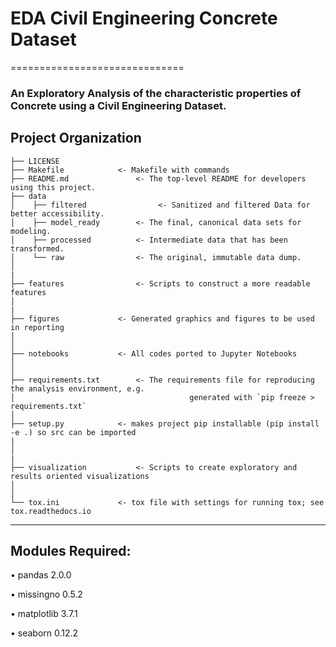 # EDA Civil Engineering Concrete Dataset 
==============================

### An Exploratory Analysis of the characteristic properties of Concrete using a Civil Engineering Dataset. 

Project Organization
------------

    ├── LICENSE
    ├── Makefile          	<- Makefile with commands 
    ├── README.md             	<- The top-level README for developers using this project.
    ├── data
    │    ├── filtered       		 <- Sanitized and filtered Data for better accessibility.
    │    ├── model_ready    	<- The final, canonical data sets for modeling.
    │    ├── processed      	<- Intermediate data that has been transformed.
    │    └── raw            	<- The original, immutable data dump.
    │
	|
    ├── features                <- Scripts to construct a more readable features
    │
	|
    ├── figures            	<- Generated graphics and figures to be used in reporting
    │    				     
    │
    ├── notebooks          	<- All codes ported to Jupyter Notebooks
    │
	│
    ├── requirements.txt    	<- The requirements file for reproducing the analysis environment, e.g.
    │                         				generated with `pip freeze > requirements.txt`
    │
    ├── setup.py           	<- makes project pip installable (pip install -e .) so src can be imported
	|
    │
	|	
    ├── visualization           <- Scripts to create exploratory and results oriented visualizations
    │ 
    │
    └── tox.ini            	<- tox file with settings for running tox; see tox.readthedocs.io

--------

## Modules Required:
• pandas 2.0.0

• missingno 0.5.2

• matplotlib 3.7.1

• seaborn 0.12.2
